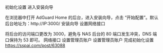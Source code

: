 初始化设置
进入安装向导

在浏览器中打开 AdGuard Home 的后台，进入安装向导，点击 “开始配置”。默认后台地址为：​http://IP:3000/​
安装向导
设置网络接口

将后台的访问端口更改为 3000，避免与 NAS 后台的 80 端口发生冲突，DNS 端口保持为 53 即可。
网络接口
设置管理员账户
设置管理员账户
完成初始化设置
https://sspai.com/post/63088

